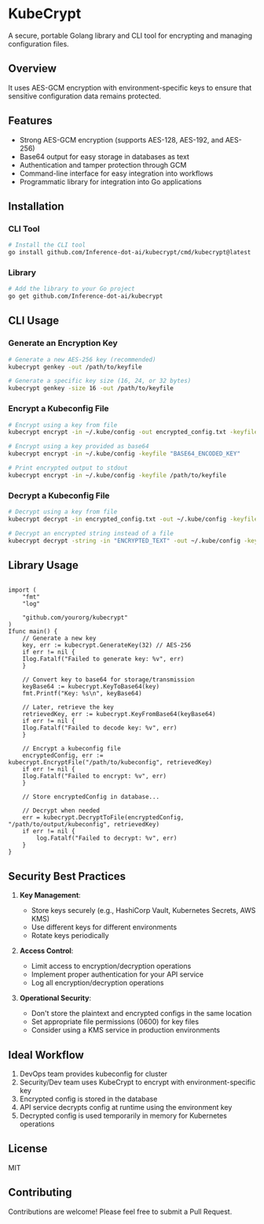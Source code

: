 # KubeCrypt

A secure, portable Golang library and CLI tool for encrypting and managing configuration files.

## Overview

It uses AES-GCM encryption with environment-specific keys to ensure that sensitive configuration data remains protected.

## Features

- Strong AES-GCM encryption (supports AES-128, AES-192, and AES-256)
- Base64 output for easy storage in databases as text
- Authentication and tamper protection through GCM
- Command-line interface for easy integration into workflows
- Programmatic library for integration into Go applications

## Installation

### CLI Tool

```bash
# Install the CLI tool
go install github.com/Inference-dot-ai/kubecrypt/cmd/kubecrypt@latest
```

### Library

```bash
# Add the library to your Go project
go get github.com/Inference-dot-ai/kubecrypt
```

## CLI Usage

### Generate an Encryption Key

```bash
# Generate a new AES-256 key (recommended)
kubecrypt genkey -out /path/to/keyfile

# Generate a specific key size (16, 24, or 32 bytes)
kubecrypt genkey -size 16 -out /path/to/keyfile
```

### Encrypt a Kubeconfig File

```bash
# Encrypt using a key from file
kubecrypt encrypt -in ~/.kube/config -out encrypted_config.txt -keyfile /path/to/keyfile

# Encrypt using a key provided as base64
kubecrypt encrypt -in ~/.kube/config -keyfile "BASE64_ENCODED_KEY"

# Print encrypted output to stdout
kubecrypt encrypt -in ~/.kube/config -keyfile /path/to/keyfile
```

### Decrypt a Kubeconfig File

```bash
# Decrypt using a key from file
kubecrypt decrypt -in encrypted_config.txt -out ~/.kube/config -keyfile /path/to/keyfile

# Decrypt an encrypted string instead of a file
kubecrypt decrypt -string -in "ENCRYPTED_TEXT" -out ~/.kube/config -keyfile /path/to/keyfile
```

## Library Usage

```goIpackage main

import (
	"fmt"
	"log"

	"github.com/yourorg/kubecrypt"
)
Ifunc main() {
	// Generate a new key
	key, err := kubecrypt.GenerateKey(32) // AES-256
	if err != nil {
	Ilog.Fatalf("Failed to generate key: %v", err)
	}
	
	// Convert key to base64 for storage/transmission
	keyBase64 := kubecrypt.KeyToBase64(key)
	fmt.Printf("Key: %s\n", keyBase64)
	
	// Later, retrieve the key
	retrievedKey, err := kubecrypt.KeyFromBase64(keyBase64)
	if err != nil {
	Ilog.Fatalf("Failed to decode key: %v", err)
	}
	
	// Encrypt a kubeconfig file
	encryptedConfig, err := kubecrypt.EncryptFile("/path/to/kubeconfig", retrievedKey)
	if err != nil {
	Ilog.Fatalf("Failed to encrypt: %v", err)
	}
	
	// Store encryptedConfig in database...
	
	// Decrypt when needed
	err = kubecrypt.DecryptToFile(encryptedConfig, "/path/to/output/kubeconfig", retrievedKey)
	if err != nil {
		log.Fatalf("Failed to decrypt: %v", err)
	}
}
```

## Security Best Practices

1. **Key Management**:
   - Store keys securely (e.g., HashiCorp Vault, Kubernetes Secrets, AWS KMS)
   - Use different keys for different environments
   - Rotate keys periodically

2. **Access Control**:
   - Limit access to encryption/decryption operations
   - Implement proper authentication for your API service
   - Log all encryption/decryption operations

3. **Operational Security**:
   - Don't store the plaintext and encrypted configs in the same location
   - Set appropriate file permissions (0600) for key files
   - Consider using a KMS service in production environments

## Ideal Workflow

1. DevOps team provides kubeconfig for cluster
2. Security/Dev team uses KubeCrypt to encrypt with environment-specific key
3. Encrypted config is stored in the database
4. API service decrypts config at runtime using the environment key
5. Decrypted config is used temporarily in memory for Kubernetes operations

## License

MIT

## Contributing

Contributions are welcome! Please feel free to submit a Pull Request.